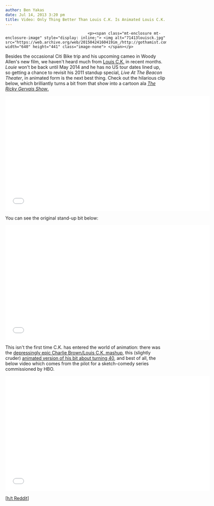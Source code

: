 ```yaml
---
author: Ben Yakas
date: Jul 14, 2013 3:20 pm
title: Video: Only Thing Better Than Louis C.K. Is Animated Louis C.K.
---
```


	
										<p><span class="mt-enclosure mt-enclosure-image" style="display: inline;"> <img alt="71413louisck.jpg" src="https://web.archive.org/web/20150424160419im_/http://gothamist.com/attachments/byakas/71413louisck.jpg" width="640" height="441" class="image-none"> </span></p>

<p>Besides the occasional Citi Bike trip and his upcoming cameo in Woody Allen&apos;s new film, we haven&apos;t heard much from <a href="https://web.archive.org/web/20150424160419/http://gothamist.com/tags/louisck">Louis C.K.</a> in recent months. <em>Louie</em> won&apos;t be back until May 2014 and he has no US tour dates lined up, so getting a chance to revisit his 2011 standup special, <em>Live At The Beacon Theater</em>, in animated form is the next best thing. Check out the hilarious clip below, which brilliantly turns a bit from that show into a cartoon ala <a href="https://web.archive.org/web/20150424160419/http://www.rickygervais.com/hboanimation.php"><em>The Ricky Gervais Show</em>.</a></p>

<p><iframe width="640" height="360" src="//web.archive.org/web/20150424160419if_/http://www.youtube.com/embed/LOojbp8ptWI" frameborder="0" allowfullscreen></iframe></p>

<p>You can see the original stand-up bit below:</p>

<p><iframe width="640" height="360" src="//web.archive.org/web/20150424160419if_/http://www.youtube.com/embed/WrahQpIWD08" frameborder="0" allowfullscreen></iframe></p>

<p>This isn&apos;t the first time C.K. has entered the world of animation: there was the <a href="https://web.archive.org/web/20150424160419/http://gothamist.com/2012/12/17/video_heres_charlie_brown_as_louis.php">depressingly epic Charlie Brown/Louis C.K. mashup</a>, this (slightly cruder) <a href="https://web.archive.org/web/20150424160419/http://www.youtube.com/watch?v=tVqrekel3a4">animated version of his bit about turning 40</a>, and best of all, the below video which comes from the pilot for a sketch-comedy series commissioned by HBO.</p>

<p><iframe width="640" height="360" src="//web.archive.org/web/20150424160419if_/http://www.youtube.com/embed/KXrJo1EJZ1A" frameborder="0" allowfullscreen></iframe></p>

<p>[<a href="https://web.archive.org/web/20150424160419/http://www.reddit.com/r/videos/comments/1i9pzv/louis_ck_animated_if_god_came_back/">h/t Reddit</a>]</p>					
										
									
				